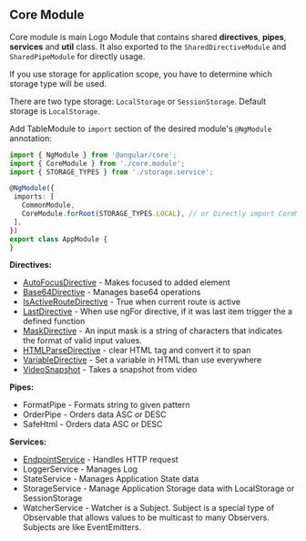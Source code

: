 ## Core Module

Core module is main Logo Module that contains shared **directives**, **pipes**, **services** and **util** class. It also exported to the `SharedDirectiveModule` and `SharedPipeModule` for directly usage.

If you use storage for application scope, you have to determine which storage type will be used.

There are two type storage: `LocalStorage` or `SessionStorage`. Default storage is `LocalStorage`.

Add TableModule to `import` section of the desired module's `@NgModule` annotation:

```typescript
import { NgModule } from '@angular/core';
import { CoreModule } from './core.module'; 
import { STORAGE_TYPES } from './storage.service'; 

@NgModule({
 imports: [
   CommonModule,
   CoreModule.forRoot(STORAGE_TYPES.LOCAL), // or Directly import CoreModule, it will be set StorageType to Local
 ],
})
export class AppModule {
}
```

__Directives:__
- [AutoFocusDirective](http://developer.logo.com.tr/#/docs/directives/autofocusdirective#autofocusdirective) - Makes focused to added element
- [Base64Directive](http://developer.logo.com.tr/#/docs/directives/base64directive#base64directive) - Manages base64 operations
- [IsActiveRouteDirective](http://developer.logo.com.tr/#/docs/directives/autofocusdirective#autofocusdirective) - True when current route is active
- [LastDirective](http://developer.logo.com.tr/#/docs/directives/autofocusdirective#autofocusdirective) - When use ngFor directive, if it was last item trigger the a defined function
- [MaskDirective](http://developer.logo.com.tr/#/docs/directives/maskdirective#maskdirective) - An input mask is a string of characters that indicates the format of valid input values.
- [HTMLParseDirective](http://developer.logo.com.tr/#/docs/directives/htmlparserdirective#htmlparserdirective) - clear HTML tag and convert it to span
- [VariableDirective](http://developer.logo.com.tr/#/docs/directives/variabledirective#variabledirective) - Set a variable in HTML than use everywhere
- [VideoSnapshot](http://developer.logo.com.tr/#/docs/directives/videosnapshotdirective#videosnapshotdirective) - Takes a snapshot from video

__Pipes:__
- FormatPipe - Formats string to given pattern
- OrderPipe - Orders data ASC or DESC
- SafeHtml - Orders data ASC or DESC

__Services:__
- [EndpointService](http://developer.logo.com.tr/#/docs/services/endpointservice#endpointservice) - Handles HTTP request
- LoggerService - Manages Log
- StateService - Manages Application State data
- StorageService - Manage Application Storage data with LocalStorage or SessionStorage
- WatcherService - Watcher is a Subject. Subject is a special type of Observable that allows values to be
multicast to many Observers. Subjects are like EventEmitters.
